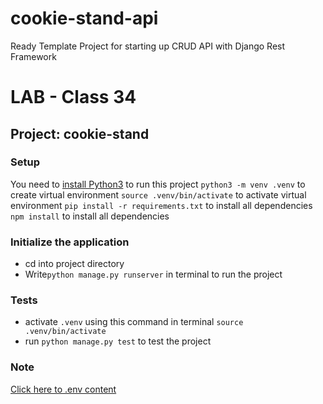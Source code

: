 # cookie-stand-api

Ready Template Project for starting up CRUD API with Django Rest Framework

# LAB - Class 34

## Project: cookie-stand

### Setup
You need to [install Python3](https://wsvincent.com/install-python/#install-python-on-linux) to run this project
`python3 -m venv .venv` to create virtual environment
`source .venv/bin/activate` to activate virtual environment
`pip install -r requirements.txt` to install all dependencies
`npm install` to install all dependencies


### Initialize the application
- cd into project directory
- Write`python manage.py runserver` in terminal to run the project

### Tests

- activate `.venv` using this command in terminal `source .venv/bin/activate`
- run `python manage.py test` to test the project

### Note
[Click here to .env content ](./project/envExample.md)


